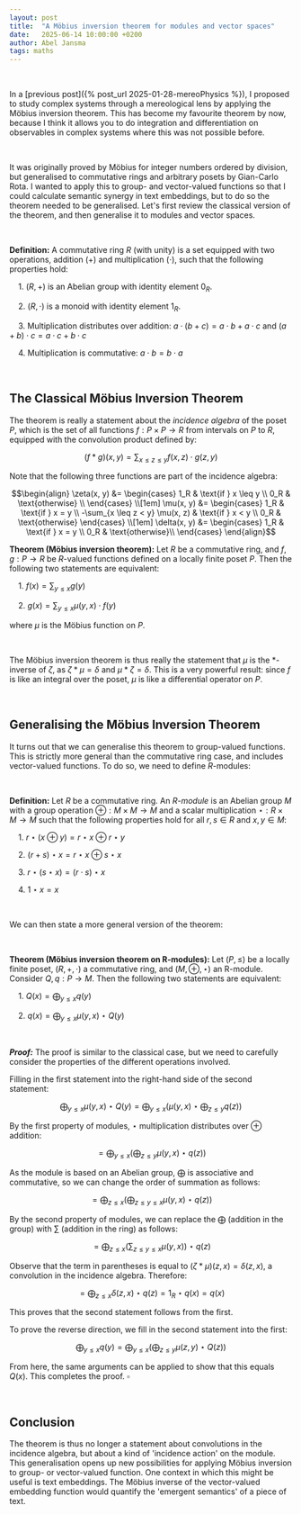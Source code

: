 ```yaml
---
layout: post
title:  "A Möbius inversion theorem for modules and vector spaces"
date:   2025-06-14 10:00:00 +0200
author: Abel Jansma
tags: maths
---
```


<br> 

In a [previous post]({% post_url 2025-01-28-mereoPhysics %}), I proposed to study complex systems through a mereological lens by applying the Möbius inversion theorem. This has become my favourite theorem by now, because I think it allows you to do integration and differentiation on observables in complex systems where this was not possible before.

<br> 

It was originally proved by Möbius for integer numbers ordered by division, but generalised to commutative rings and arbitrary posets by Gian-Carlo Rota. I wanted to apply this to group- and vector-valued functions so that I could calculate semantic synergy in text embeddings, but to do so the theorem needed to be generalised. Let's first review the classical version of the theorem, and then generalise it to modules and vector spaces. 

<br> 

**Definition:** A commutative ring $R$ (with unity) is a set equipped with two operations, addition ($+$) and multiplication ($\cdot$), such that the following properties hold:

&nbsp;&nbsp;&nbsp;&nbsp;1. $(R, +)$ is an Abelian group with identity element $0_R$.

&nbsp;&nbsp;&nbsp;&nbsp;2. $(R, \cdot)$ is a monoid with identity element $1_R$.

&nbsp;&nbsp;&nbsp;&nbsp;3. Multiplication distributes over addition: $a \cdot (b + c) = a \cdot b + a \cdot c$ and $(a + b) \cdot c = a \cdot c + b \cdot c$

&nbsp;&nbsp;&nbsp;&nbsp;4. Multiplication is commutative: $a \cdot b = b \cdot a$


<br> 

## The Classical Möbius Inversion Theorem
The theorem is really a statement about the *incidence algebra* of the poset $P$, which is the set of all functions $f: P \times P \to R$ from intervals on $P$ to $R$, equipped with the convolution product defined by:

$$(f \ast g)(x, y) = \sum_{x\leq z \leq y} f(x, z) \cdot g(z, y)$$

Note that the following three functions are part of the incidence algebra:

$$\begin{align}
\zeta(x, y) &= \begin{cases}
1_R & \text{if } x \leq y \\
0_R & \text{otherwise} \\
\end{cases} \\[1em]
\mu(x, y) &= \begin{cases}
1_R & \text{if } x = y \\
 -\sum_{x \leq z < y} \mu(x, z) & \text{if } x < y \\
0_R & \text{otherwise}
\end{cases} \\[1em]
\delta(x, y) &= \begin{cases}
1_R & \text{if } x = y \\
0_R & \text{otherwise}\\
\end{cases}
\end{align}$$

**Theorem (Möbius inversion theorem):** Let $R$ be a commutative ring, and $f, g: P \to R$ be $R$-valued functions defined on a locally finite poset $P$. Then the following two statements are equivalent:

&nbsp;&nbsp;&nbsp;&nbsp;1. $f(x) = \sum_{y \leq x} g(y)$ 

&nbsp;&nbsp;&nbsp;&nbsp;2. $g(x) = \sum_{y \leq x} \mu(y, x) \cdot f(y)$ 

where $\mu$ is the Möbius function on $P$. 


<br> 

The Möbius inversion theorem is thus really the statement that $\mu$ is the $\ast$-inverse of $\zeta$, as $\zeta \ast \mu = \delta$ and $\mu \ast \zeta = \delta$. This is a very powerful result: since $f$ is like an integral over the poset, $\mu$ is like a differential operator on $P$. 

<br> 

## Generalising the Möbius Inversion Theorem

It turns out that we can generalise this theorem to group-valued functions. This is strictly more general than the commutative ring case, and includes vector-valued functions. To do so, we need to define $R$-modules:

<br> 

**Definition:** Let $R$ be a commutative ring. An *R-module* is an Abelian group $M$ with a group operation $\oplus : M \times M \to M$ and a scalar multiplication $\star: R \times M \to M$ such that the following properties hold for all $r, s \in R$ and $x, y \in M$:

&nbsp;&nbsp;&nbsp;&nbsp;1. $r \star (x \oplus y) = r \star x \oplus r \star y$

&nbsp;&nbsp;&nbsp;&nbsp;2. $(r + s) \star x = r \star x \oplus s \star x$

&nbsp;&nbsp;&nbsp;&nbsp;3. $r \star (s \star x) = (r \cdot s) \star x$

&nbsp;&nbsp;&nbsp;&nbsp;4. $1 \star x = x$

<br> 

We can then state a more general version of the theorem:

<br> 

**Theorem (Möbius inversion theorem on R-modules):** Let $(P, \leq)$ be a locally finite poset, $(R, +, \cdot)$ a commutative ring, and $(M, \oplus,\star)$ an R-module. Consider $Q, q: P \to M$. Then the following two statements are equivalent:

&nbsp;&nbsp;&nbsp;&nbsp;1. $Q(x) = \bigoplus_{y \leq x} q(y)$

&nbsp;&nbsp;&nbsp;&nbsp;2. $q(x) = \bigoplus_{y \leq x} \mu(y, x) \star Q(y)$

<br> 

***Proof:*** The proof is similar to the classical case, but we need to carefully consider the properties of the different operations involved. 

Filling in the first statement into the right-hand side of the second statement:

$$\bigoplus_{y \leq x} \mu(y, x) \star Q(y) = \bigoplus_{y \leq x} \left( \mu(y, x) \star \bigoplus_{z \leq y} q(z) \right)$$

By the first property of modules,  $\star$ multiplication distributes over $\oplus$ addition:

$$= \bigoplus_{y \leq x} \left(\bigoplus_{z \leq y} \mu(y, x) \star q(z) \right)$$

As the module is based on an Abelian group, $\bigoplus$ is associative and commutative, so we can change the order of summation as follows:

$$= \bigoplus_{z \leq x} \left( \bigoplus_{z\leq y \leq x} \mu(y, x) \star q(z) \right)$$

By the second property of modules, we can replace the $\bigoplus$ (addition in the group) with $\sum$ (addition in the ring) as follows:

$$= \bigoplus_{z \leq x} \left( \sum_{z\leq y \leq x} \mu(y, x) \right) \star q(z)$$

Observe that the term in parentheses is equal to $(\zeta \ast \mu)(z, x)=\delta(z, x)$, a convolution in the incidence algebra. Therefore:

$$= \bigoplus_{z \leq x} \delta(z, x) \star q(z) = 1_R \star q(x) = q(x)$$

This proves that the second statement follows from the first. 

To prove the reverse direction, we fill in the second statement into the first:

$$\bigoplus_{y \leq x} q(y) = \bigoplus_{y \leq x} \left( \bigoplus_{z \leq y} \mu(z, y) \star Q(z) \right)$$

From here, the same arguments can be applied to show that this equals $Q(x)$. This completes the proof. $\square$

<br> 

## Conclusion

The theorem is thus no longer a statement about convolutions in the incidence algebra, but about a kind of 'incidence action' on the module. This generalisation opens up new possibilities for applying Möbius inversion to group- or vector-valued function. One context in which this might be useful is text embeddings. The Möbius inverse of the vector-valued embedding function would quantify the 'emergent semantics' of a piece of text. 